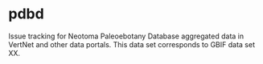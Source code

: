 # pdbd
Issue tracking for Neotoma Paleoebotany Database aggregated data in VertNet and other data portals. This data set corresponds to GBIF data set XX.
